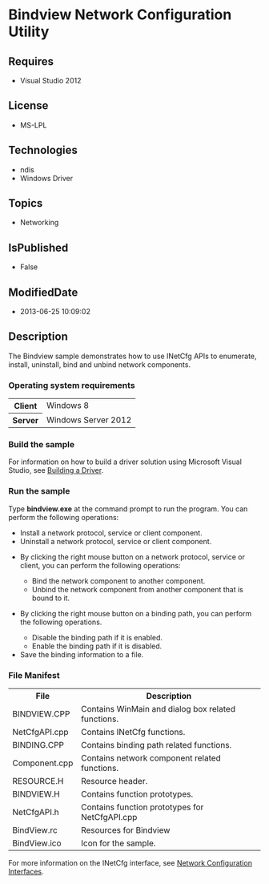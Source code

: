 # Bindview Network Configuration Utility
## Requires
* Visual Studio 2012
## License
* MS-LPL
## Technologies
* ndis
* Windows Driver
## Topics
* Networking
## IsPublished
* False
## ModifiedDate
* 2013-06-25 10:09:02
## Description

<div id="mainSection">
<p>The Bindview sample demonstrates how to use INetCfg APIs to enumerate, install, uninstall, bind and unbind network components.
</p>
<h3>Operating system requirements</h3>
<table>
<tbody>
<tr>
<th>Client</th>
<td><dt>Windows&nbsp;8 </dt></td>
</tr>
<tr>
<th>Server</th>
<td><dt>Windows Server&nbsp;2012 </dt></td>
</tr>
</tbody>
</table>
<h3>Build the sample</h3>
<p>For information on how to build a driver solution using Microsoft Visual Studio, see
<a href="http://msdn.microsoft.com/en-us/library/windows/hardware/ff554644">Building a Driver</a>.</p>
<h3>Run the sample</h3>
<p>Type <b>bindview.exe</b> at the command prompt to run the program. You can perform the following operations:</p>
<ul>
<li>Install a network protocol, service or client component. </li><li>Uninstall a network protocol, service or client component. </li><li>
<p>By clicking the right mouse button on a network protocol, service or client, you can perform the following operations:
</p>
<ul>
<li>Bind the network component to another component. </li><li>Unbind the network component from another component that is bound to it. </li></ul>
</li><li>
<p>By clicking the right mouse button on a binding path, you can perform the following operations.
</p>
<ul>
<li>Disable the binding path if it is enabled. </li><li>Enable the binding path if it is disabled. </li></ul>
</li><li>Save the binding information to a file. </li></ul>
<h3><a id="File_Manifest"></a><a id="file_manifest"></a><a id="FILE_MANIFEST"></a>File Manifest</h3>
<table>
<tbody>
<tr>
<th>File</th>
<th>Description</th>
</tr>
<tr>
<td>BINDVIEW.CPP</td>
<td>Contains WinMain and dialog box related functions.</td>
</tr>
<tr>
<td>NetCfgAPI.cpp </td>
<td>Contains INetCfg functions.</td>
</tr>
<tr>
<td>BINDING.CPP </td>
<td>Contains binding path related functions. </td>
</tr>
<tr>
<td>Component.cpp</td>
<td>Contains network component related functions.</td>
</tr>
<tr>
<td>RESOURCE.H </td>
<td>Resource header.</td>
</tr>
<tr>
<td>BINDVIEW.H </td>
<td>Contains function prototypes.</td>
</tr>
<tr>
<td>NetCfgAPI.h </td>
<td>Contains function prototypes for NetCfgAPI.cpp</td>
</tr>
<tr>
<td>BindView.rc </td>
<td>Resources for Bindview</td>
</tr>
<tr>
<td>BindView.ico </td>
<td>Icon for the sample.</td>
</tr>
</tbody>
</table>
<p>For more information on the INetCfg interface, see <a href="http://msdn.microsoft.com/en-us/library/windows/hardware/ff559080">
Network Configuration Interfaces</a>.</p>
</div>
